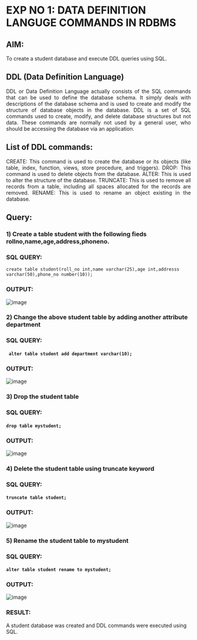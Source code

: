 # EXP NO 1: DATA DEFINITION LANGUGE COMMANDS IN RDBMS

## AIM:
To create a student database and execute DDL queries using SQL.

## DDL (Data Definition Language)
<div align="justify">
DDL or Data Definition Language actually consists of the SQL commands that can be used to define the database schema. It simply deals with descriptions of the database schema and is used to create and modify the structure of database objects in the database. DDL is a set of SQL commands used to create, modify, and delete database structures but not data. These commands are normally not used by a general user, who should be accessing the database via an application.
</div>
 
## List of DDL commands: 
<div align="justify">
CREATE: This command is used to create the database or its objects (like table, index, function, views, store procedure, and triggers).
DROP: This command is used to delete objects from the database.
ALTER: This is used to alter the structure of the database.
TRUNCATE: This is used to remove all records from a table, including all spaces allocated for the records are removed.
RENAME: This is used to rename an object existing in the database.
</div>

## Query:
### 1) Create a table student with the following fieds rollno,name,age,address,phoneno.
### SQL QUERY: 
```create table student(roll_no int,name varchar(25),age int,addresss varchar(50),phone_no number(10));```
### OUTPUT:
![image](https://github.com/NIXANDASS/I2_DBMS/assets/118781418/c4d46081-2e59-4aca-b120-5f34bdd1a520)
### 2) Change the above student table by adding another attribute department
### SQL QUERY: 
#### ``` alter table student add department varchar(10);```
### OUTPUT:
![image](https://github.com/NIXANDASS/I2_DBMS/assets/118781418/dc097929-58dd-4a57-b932-f6b82574c29f)
### 3) Drop the student table
### SQL QUERY:
#### ```drop table mystudent;```
### OUTPUT:
![image](https://github.com/NIXANDASS/I2_DBMS/assets/118781418/8d425077-2acf-48a6-85f2-a1a195d3dc7e)
### 4) Delete the student table using truncate keyword
### SQL QUERY: 
#### ```truncate table student;```
### OUTPUT:
![image](https://github.com/NIXANDASS/I2_DBMS/assets/118781418/f6b5b7c2-55e5-4514-90b9-361a055113e4)
### 5) Rename the student table to mystudent
### SQL QUERY: 
#### ```alter table student rename to mystudent;```
### OUTPUT:
![image](https://github.com/NIXANDASS/I2_DBMS/assets/118781418/7361aaf2-6e6a-4e1b-8de1-f7584fdb1056)
### RESULT:
A student database was created and DDL commands were executed using SQL.
